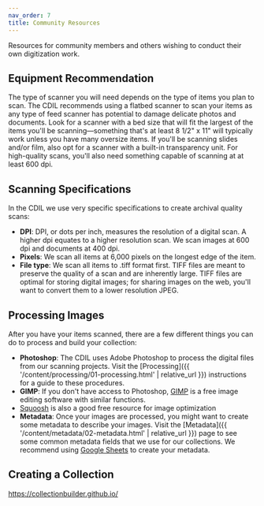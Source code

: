 ```yaml
---
nav_order: 7
title: Community Resources
---
```


Resources for community members and others wishing to conduct their own digitization work. 

## Equipment Recommendation

The type of scanner you will need depends on the type of items you plan to scan. The CDIL recommends using a flatbed scanner to scan your items as any type of feed scanner has potential to damage delicate photos and documents. Look for a scanner with a bed size that will fit the largest of the items you'll be scanning—something that's at least 8 1/2" x 11" will typically work unless you have many oversize items. If you'll be scanning slides and/or film, also opt for a scanner with a built-in transparency unit. For high-quality scans, you'll also need something capable of scanning at at least 600 dpi. 

## Scanning Specifications

In the CDIL we use very specific specifications to create archival quality scans:

- **DPI**: DPI, or dots per inch, measures the resolution of a digital scan. A higher dpi equates to a higher resolution scan. We scan images at 600 dpi and documents at 400 dpi.
- **Pixels**: We scan all items at 6,000 pixels on the longest edge of the item. 
- **File type**: We scan all items to .tiff format first. TIFF files are meant to preserve the quality of a scan and are inherently large. TIFF files are optimal for storing digital images; for sharing images on the web, you'll want to convert them to a lower resolution JPEG. 

## Processing Images

After you have your items scanned, there are a few different things you can do to process and build your collection:

- **Photoshop**: The CDIL uses Adobe Photoshop to process the digital files from our scanning projects. Visit the [Processing]({{ '/content/processing/01-processing.html' | relative_url }}) instructions for a guide to these procedures.
- **GIMP**: If you don't have access to Photoshop, [GIMP](https://www.gimp.org/) is a free image editing software with similar functions.
- [Squoosh](https://squoosh.app/) is also a good free resource for image optimization
- **Metadata**: Once your images are processed, you might want to create some metadata to describe your images. Visit the [Metadata]({{ '/content/metadata/02-metadata.html' | relative_url }}) page to see some common metadata fields that we use for our collections. We recommend using [Google Sheets](https://www.google.com/sheets/about/) to create your metadata.

## Creating a Collection

<https://collectionbuilder.github.io/>